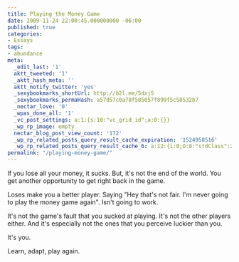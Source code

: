 ```yaml
---
title: Playing the Money Game
date: 2009-11-24 22:00:45.000000000 -06:00
published: true
categories:
- Essays
tags:
- abundance
meta:
  _edit_last: '1'
  aktt_tweeted: '1'
  _aktt_hash_meta: ''
  aktt_notify_twitter: 'yes'
  _sexybookmarks_shortUrl: http://b2l.me/5dxj5
  _sexybookmarks_permaHash: a57d57c0a78f585057f899f5c50532b7
  _nectar_love: '0'
  _wpas_done_all: '1'
  _vc_post_settings: a:1:{s:10:"vc_grid_id";a:0:{}}
  _wp_rp_image: empty
  nectar_blog_post_view_count: '172'
  _wp_rp_related_posts_query_result_cache_expiration: '1524958516'
  _wp_rp_related_posts_query_result_cache_6: a:12:{i:0;O:8:"stdClass":2:{s:7:"post_id";s:4:"2330";s:5:"score";s:17:"46.18591508652284";}i:1;O:8:"stdClass":2:{s:7:"post_id";s:3:"239";s:5:"score";s:17:"46.18591508652284";}i:2;O:8:"stdClass":2:{s:7:"post_id";s:4:"2342";s:5:"score";s:17:"44.81631066965558";}i:3;O:8:"stdClass":2:{s:7:"post_id";s:3:"369";s:5:"score";s:17:"42.97164457704004";}i:4;O:8:"stdClass":2:{s:7:"post_id";s:3:"382";s:5:"score";s:17:"39.51086353131696";}i:5;O:8:"stdClass":2:{s:7:"post_id";s:3:"585";s:5:"score";s:18:"37.834345298226225";}i:6;O:8:"stdClass":2:{s:7:"post_id";s:3:"647";s:5:"score";s:18:"36.570788829878474";}i:7;O:8:"stdClass":2:{s:7:"post_id";s:3:"290";s:5:"score";s:17:"36.47200331925005";}i:8;O:8:"stdClass":2:{s:7:"post_id";s:3:"421";s:5:"score";s:17:"36.46474088135896";}i:9;O:8:"stdClass":2:{s:7:"post_id";s:3:"234";s:5:"score";s:17:"36.46474088135896";}i:10;O:8:"stdClass":2:{s:7:"post_id";s:3:"228";s:5:"score";s:17:"36.46474088135896";}i:11;O:8:"stdClass":2:{s:7:"post_id";s:4:"1483";s:5:"score";s:17:"35.20118441301121";}}
permalink: "/playing-money-game/"
---
```

If you lose all your money, it sucks. But, it's not the end of the world. You get another opportunity to get right back in the game.

Loses make you a better player. Saying "Hey that's not fair. I'm never going to play the money game again". Isn't going to work.

It's not the game's fault that you sucked at playing. It's not the other players either. And it's especially not the ones that you perceive luckier than you.

It's you.

Learn, adapt, play again.</p>
